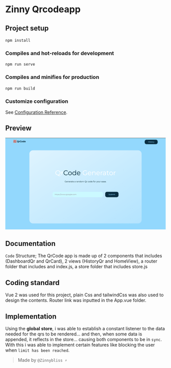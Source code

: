 # Zinny Qrcodeapp

## Project setup

```
npm install
```

### Compiles and hot-reloads for development

```
npm run serve
```

### Compiles and minifies for production

```
npm run build
```

### Customize configuration

See [Configuration Reference](https://cli.vuejs.org/config/).

## Preview

![screenshot](./showcase/screenshot1.png)

## Documentation

`Code` Structure;
The QrCode app is made up of 2 components that includes (DashboardQr and QrCard), 2 views (HistoryQr and HomeView), a router folder that includes and index.js, a store folder that includes store.js

## Coding standard

Vue 2 was used for this project, plain Css and tailwindCss was also used to design the contents.
Router link was inputted in the App.vue folder.

## Implementation

Using the **global store**, i was able to establish a constant listener to the data needed for the qrs to be rendered...
and then, when some data is appended, it reflects in the store... causing both components to be in `sync`.
With this i was able to implement certain features like blocking the user when `limit has been reached`.

> Made by `@Zinnybliss ⚡`
